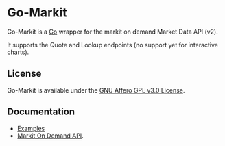 # Go-Markit

Go-Markit is a [Go](http://golang.org/) wrapper for the markit on demand Market Data API (v2).

It supports the Quote and Lookup endpoints (no support yet for interactive charts).

## License

Go-Markit is available under the [GNU Affero GPL v3.0 License](http://choosealicense.com/licenses/agpl-3.0/).

## Documentation

- [Examples](https://github.com/nyanshak/go-markit/tree/master/examples)
- [Markit On Demand API](http://dev.markitondemand.com/#doc_quote).